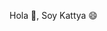 
Hola 👋, Soy Kattya 😄
<!--
**kattya17/kattya17** is a ✨ _special_ ✨ repository because its `README.md` (this file) appears on your GitHub profile.
## Sobre mi
<h3 align="center">Software Engineer | Technical Content Writer | Data Analysis Enthusiast</h3>

- 🔭 I’m currently working on ...
- 🌱 I’m currently learning ...
- 👯 I’m looking to collaborate on ...
- 🤔 I’m looking for help with ...
- 💬 Ask me about ...
- 📫 How to reach me: ...
- 😄 Pronouns: ...
- ⚡ Fun fact: ...
-->
